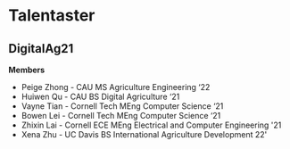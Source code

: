 # Talentaster
## DigitalAg21
**Members**
- Peige Zhong - CAU MS Agriculture Engineering ‘22
- Huiwen Qu - CAU BS Digital Agriculture ‘21
- Vayne Tian - Cornell Tech MEng Computer Science ‘21
- Bowen Lei  - Cornell Tech MEng Computer Science ‘21
- Zhixin Lai - Cornell ECE MEng Electrical and Computer Engineering '21
- Xena Zhu - UC Davis BS International Agriculture Development 22'
